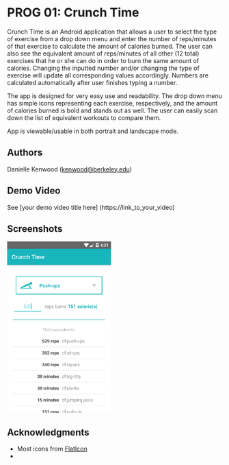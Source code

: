 # PROG 01: Crunch Time

Crunch Time is an Android application that allows a user to select the type of exercise from a drop down menu and enter the number of reps/minutes of that exercise to calculate the amount of calories burned. The user can also see the equivalent amount of reps/minutes of all other (12 total) exercises that he or she can do in order to burn the same amount of calories. Changing the inputted number and/or changing the type of exercise will update all corresponding values accordingly. Numbers are calculated automatically after user finishes typing a number.

The app is designed for very easy use and readability. The drop down menu has simple icons representing each exercise, respectively, and the amount of calories burned is bold and stands out as well. The user can easily scan down the list of equivalent workouts to compare them.


App is viewable/usable in both portrait and landscape mode.

## Authors

Danielle Kenwood ([kenwood@berkeley.edu](mailto:kenwood@berkeley.edu))

## Demo Video

See [your demo video title here] (https://link_to_your_video)

## Screenshots

<img src="screenshots/main.png" height="400" alt="Screenshot"/>

## Acknowledgments

* Most icons from [FlatIcon](http://www.flaticon.com/)
* 
